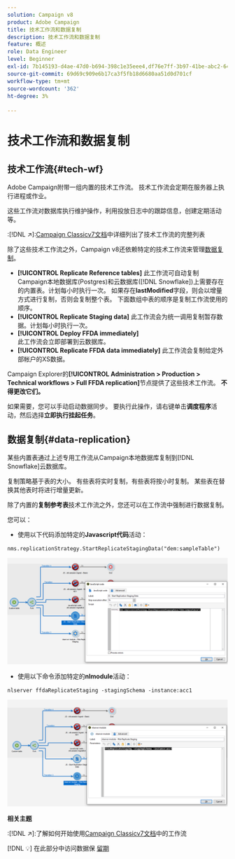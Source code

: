 ```yaml
---
solution: Campaign v8
product: Adobe Campaign
title: 技术工作流和数据复制
description: 技术工作流和数据复制
feature: 概述
role: Data Engineer
level: Beginner
exl-id: 7b145193-d4ae-47d0-b694-398c1e35eee4,df76e7ff-3b97-41be-abc2-640748680ff3
source-git-commit: 69d69c909e6b17ca3f5fb18d6680aa51d0d701cf
workflow-type: tm+mt
source-wordcount: '362'
ht-degree: 3%

---
```


# 技术工作流和数据复制

## 技术工作流{#tech-wf}

Adobe Campaign附带一组内置的技术工作流。 技术工作流会定期在服务器上执行进程或作业。

这些工作流对数据库执行维护操作，利用投放日志中的跟踪信息，创建定期活动等。

:[!DNL :arrow_upper_right:]:[Campaign Classicv7文档](https://experienceleague.adobe.com/docs/campaign-classic/using/automating-with-workflows/advanced-management/about-technical-workflows.html)中详细列出了技术工作流的完整列表


除了这些技术工作流之外，Campaign v8还依赖特定的技术工作流来管理[数据复制](#data-replication)。

* **[!UICONTROL Replicate Reference tables]**
此工作流可自动复制Campaign本地数据库(Postgres)和云数据库([!DNL Snowflake])上需要存在的内置表。计划每小时执行一次。 如果存在&#x200B;**lastModified**&#x200B;字段，则会以增量方式进行复制，否则会复制整个表。 下面数组中表的顺序是复制工作流使用的顺序。
* **[!UICONTROL Replicate Staging data]**
此工作流会为统一调用复制暂存数据。计划每小时执行一次。
* **[!UICONTROL Deploy FFDA immediately]**\
   此工作流会立即部署到云数据库。
* **[!UICONTROL Replicate FFDA data immediately]**
此工作流会复制给定外部帐户的XS数据。

Campaign Explorer的&#x200B;**[!UICONTROL Administration > Production > Technical workflows > Full FFDA replication]**&#x200B;节点提供了这些技术工作流。 **不得更改它们。**

如果需要，您可以手动启动数据同步。 要执行此操作，请右键单击&#x200B;**调度程序**&#x200B;活动，然后选择&#x200B;**立即执行挂起任务**。

## 数据复制{#data-replication}

某些内置表通过上述专用工作流从Campaign本地数据库复制到[!DNL Snowflake]云数据库。

复制策略基于表的大小。 有些表将实时复制，有些表将按小时复制。 某些表在替换其他表时将进行增量更新。

除了内置的&#x200B;**复制参考表**&#x200B;技术工作流之外，您还可以在工作流中强制进行数据复制。

您可以：

* 使用以下代码添加特定的&#x200B;**Javascript代码**&#x200B;活动：

```
nms.replicationStrategy.StartReplicateStagingData("dem:sampleTable")
```

![](assets/jscode.png)


* 使用以下命令添加特定的&#x200B;**nlmodule**&#x200B;活动：

```
nlserver ffdaReplicateStaging -stagingSchema -instance:acc1
```

![](assets/nlmodule.png)

**相关主题**

:[!DNL :arrow_upper_right:]:了解如何开始使用[Campaign Classicv7文档](https://experienceleague.adobe.com/docs/campaign-classic/using/automating-with-workflows/introduction/about-workflows.html?lang=en#automating-with-workflows)中的工作流

[!DNL :bulb:] 在此部分中访问数据保 [留期](../dev/datamodel-best-practices.md#data-retention)
